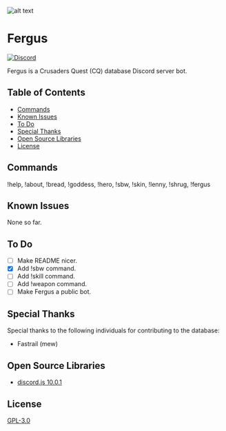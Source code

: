 ![alt text](https://raw.githubusercontent.com/Johj/fergus/master/fergus.png "Fergus Icon")
# Fergus
[![Discord](https://discordapp.com/api/guilds/258167954913361930/widget.png)](https://discord.gg/vHXXr9c)

Fergus is a Crusaders Quest (CQ) database Discord server bot.

## Table of Contents
 - [Commands](#commands)
 - [Known Issues](#known-issues)
 - [To Do](#to-do)
 - [Special Thanks](#special-thanks)
 - [Open Source Libraries](#open-source-libraries)
 - [License](#license)

## Commands
!help, !about, !bread, !goddess, !hero, !sbw, !skin, !lenny, !shrug, !fergus

## Known Issues
None so far.

## To Do
 - [ ] Make README nicer.
 - [x] Add !sbw command.
 - [ ] Add !skill command.
 - [ ] Add !weapon command.
 - [ ] Make Fergus a public bot.

## Special Thanks
Special thanks to the following individuals for contributing to the database:
 - Fastrail (mew)

## Open Source Libraries
 - [discord.js 10.0.1](https://github.com/hydrabolt/discord.js/)

## License
[GPL-3.0](https://raw.githubusercontent.com/Johj/fergus/master/LICENSE)
